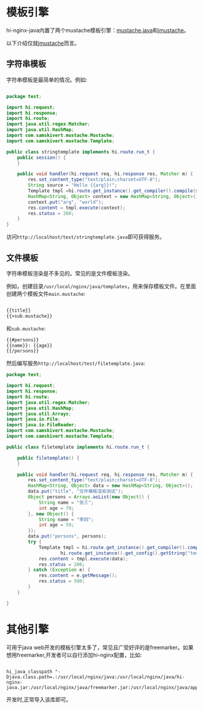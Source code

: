 # 模板引擎

hi-nginx-java内置了两个mustache模板引擎：[mustache.java](https://github.com/spullara/mustache.java)和[jmustache](http://github.com/samskivert/jmustache)。

以下介绍仅就[jmustache](http://github.com/samskivert/jmustache)而言。

## 字符串模板

字符串模板是最简单的情况。例如:

```java

package test;

import hi.request;
import hi.response;
import hi.route;
import java.util.regex.Matcher;
import java.util.HashMap;
import com.samskivert.mustache.Mustache;
import com.samskivert.mustache.Template;

public class stringtemplate implements hi.route.run_t {
    public session() {
    }

    public void handler(hi.request req, hi.response res, Matcher m) {
        res.set_content_type("text/plain;charset=UTF-8");
        String source = "Hello {{arg}}!";
        Template tmpl =hi.route.get_instance().get_compiler().compile(source);
        HashMap<String, Object> context = new HashMap<String, Object>();
        context.put("arg", "world");
        res.content = tmpl.execute(context);
        res.status = 200;
    }
}

```

访问`http://localhost/test/stringtemplate.java`即可获得服务。

## 文件模板

字符串模板渲染是不多见的。常见的是文件模板渲染。

例如，创建目录`/usr/local/nginx/java/templates`，用来保存模板文件。在里面创建两个模板文件`main.mustache`:
```txt

{{title}}
{{>sub.mustache}}

```
和`sub.mustache`:
```txt
{{#persons}}
{{name}}: {{age}}
{{/persons}}

```

然后编写服务`http://localhost/test/filetemplate.java`:

```java
package test;

import hi.request;
import hi.response;
import hi.route;
import java.util.regex.Matcher;
import java.util.HashMap;
import java.util.Arrays;
import java.io.File;
import java.io.FileReader;
import com.samskivert.mustache.Mustache;
import com.samskivert.mustache.Template;

public class filetemplate implements hi.route.run_t {

    public filetemplate() {
    }

    public void handler(hi.request req, hi.response res, Matcher m) {
        res.set_content_type("text/plain;charset=UTF-8");
        HashMap<String, Object> data = new HashMap<String, Object>();
        data.put("title", "文件模板渲染测试");
        Object persons = Arrays.asList(new Object() {
            String name = "张三";
            int age = 70;
        }, new Object() {
            String name = "李四";
            int age = 59;
        });
        data.put("persons", persons);
        try {
            Template tmpl = hi.route.get_instance().get_compiler().compile(new FileReader(
                    hi.route.get_instance().get_config().getString("template.directory") + "/main.mustache"));
            res.content = tmpl.execute(data);
            res.status = 200;
        } catch (Exception e) {
            res.content = e.getMessage();
            res.status = 500;
        }
    }

}

```

# 其他引擎
可用于java web开发的模板引擎太多了，常见且广受好评的是freemarker。如果想用freemarker,开发者可以自行添加hi-nginx配置，比如:

```nginx
    
hi_java_classpath "-Djava.class.path=.:/usr/local/nginx/java:/usr/local/nginx/java/hi-nginx-java.jar:/usr/local/nginx/java/freemarker.jar:/usr/local/nginx/java/app.jar";

```
开发时,正常导入该库即可。